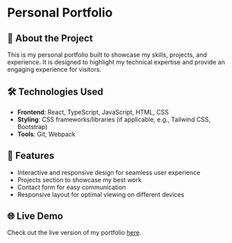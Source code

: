 
# Personal Portfolio


## 🚀 About the Project

This is my personal portfolio built to showcase my skills, projects, and experience. It is designed to highlight my technical expertise and provide an engaging experience for visitors. 

## 🛠️ Technologies Used

- **Frontend**: React, TypeScript, JavaScript, HTML, CSS
- **Styling**: CSS frameworks/libraries (if applicable, e.g., Tailwind CSS, Bootstrap)
- **Tools**: Git, Webpack 

## 🌟 Features

- Interactive and responsive design for seamless user experience
- Projects section to showcase my best work
- Contact form for easy communication
- Responsive layout for optimal viewing on different devices

## 🌐 Live Demo  
Check out the live version of my portfolio [here](https://suryasaroj24.netlify.app/).
